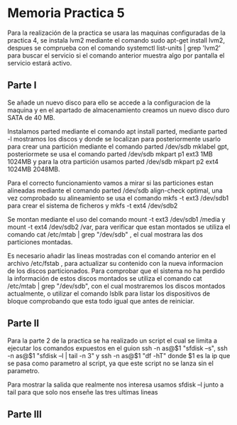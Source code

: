 # Memoria Practica 5

Para la realización de la practica se usara las maquinas configuradas de la practica 4, se instala lvm2 mediante el comando
sudo apt-get install lvm2, despues se comprueba con el comando systemctl list-units | grep 'lvm2' para buscar el servicio
si el comando anterior muestra algo por pantalla el servicio estará activo.

## Parte I

Se añade un nuevo disco para ello se accede a la configuracion de la maquina y en el apartado de almacenamiento creamos un nuevo disco duro SATA
de 40 MB.

Instalamos parted mediante el comando apt install parted, mediante parted -l mostramos los discos y donde se localizan para posteriormente usarlo
para crear una partición mediante el comando parted /dev/sdb mklabel gpt, posteriormete se usa el comando parted /dev/sdb mkpart p1 ext3 1MB 1024MB y para la otra partición usamos parted /dev/sdb mkpart p2 ext4 1024MB 2048MB.

Para el correcto funcionamiento vamos a mirar si las particiones estan alineadas mediante el comando parted /dev/sdb align-check optimal, una vez comprobado su alineamiento se usa el comando mkfs -t ext3 /dev/sdb1 para crear el sistema de ficheros y mkfs -t ext4 /dev/sdb2

Se montan mediante el uso del comando mount -t ext3 /dev/sdb1 /media y mount -t ext4 /dev/sdb2 /var, para verificar que estan montados se utiliza el comando
cat /etc/mtab | grep "/dev/sdb" , el cual mostrara las dos particiones montadas.

Es necesario añadir las lineas mostradas con el comando anterior en el archivo /etc/fstab , para actualizar su contenido con la nueva informacion de los discos particionados. Para comprobar que el sistema no ha perdido la información de estos discos montados se utiliza el comando cat /etc/mtab | grep "/dev/sdb", con el cual mostraremos los discos montados actualmente, o utilizar el comando lsblk para listar los dispositivos de bloque comprobando que esta todo igual que antes de reiniciar.

## Parte II

Para la parte 2 de la practica se ha realizado un script el cual se limita a ejecutar los comandos expuestos en el guion ssh -n as@$1 "sfdisk –s", ssh -n as@$1 "sfdisk –l | tail -n 3" y ssh -n as@$1 "df -hT" donde $1 es la ip que se pasa como parametro al script, ya que este script no se lanza sin el parametro.

Para mostrar la salida que realmente nos interesa usamos sfdisk –l junto a tail para que solo nos enseñe las tres ultimas lineas

## Parte III
